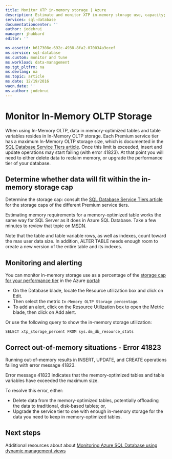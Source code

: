 ```yaml
---
title: Monitor XTP in-memory storage | Azure
description: Estimate and monitor XTP in-memory storage use, capacity; resolve capacity error 41823
services: sql-database
documentationcenter: ''
author: jodebrui
manager: jhubbard
editor: ''

ms.assetid: b617308e-692c-4938-8fa2-070034a3ecef
ms.service: sql-database
ms.custom: monitor and tune
ms.workload: data-management
ms.tgt_pltfrm: na
ms.devlang: na
ms.topic: article
ms.date: 12/19/2016
wacn.date: ''
ms.author: jodebrui
---
```


# Monitor In-Memory OLTP Storage
When using In-Memory OLTP, data in memory-optimized tables and table variables resides in In-Memory OLTP storage. Each Premium service tier has a maximum In-Memory OLTP storage size, which is documented in the [SQL Database Service Tiers article](./sql-database-service-tiers.md#single-database-service-tiers-and-performance-levels). Once this limit is exceeded, insert and update operations may start failing (with error 41823). At that point you will need to either delete data to reclaim memory, or upgrade the performance tier of your database.

## Determine whether data will fit within the in-memory storage cap
Determine the storage cap: consult the [SQL Database Service Tiers article](./sql-database-service-tiers.md#single-database-service-tiers-and-performance-levels) for the storage caps of the different Premium service tiers.

Estimating memory requirements for a memory-optimized table works the same way for SQL Server as it does in Azure SQL Database. Take a few minutes to review that topic on [MSDN](https://msdn.microsoft.com/zh-cn/library/dn282389.aspx).

Note that the table and table variable rows, as well as indexes, count toward the max user data size. In addition, ALTER TABLE needs enough room to create a new version of the entire table and its indexes.

## Monitoring and alerting
You can monitor in-memory storage use as a percentage of the [storage cap for your performance tier](./sql-database-service-tiers.md#single-database-service-tiers-and-performance-levels) in the Azure [portal](https://portal.azure.cn): 

- On the Database blade, locate the Resource utilization box and click on Edit.
- Then select the metric `In-Memory OLTP Storage percentage`.
- To add an alert, click on the Resource Utilization box to open the Metric blade, then click on Add alert.

Or use the following query to show the in-memory storage utilization:

```
SELECT xtp_storage_percent FROM sys.dm_db_resource_stats
```

## Correct out-of-memory situations - Error 41823
Running out-of-memory results in INSERT, UPDATE, and CREATE operations failing with error message 41823.

Error message 41823 indicates that the memory-optimized tables and table variables have exceeded the maximum size.

To resolve this error, either:

- Delete data from the memory-optimized tables, potentially offloading the data to traditional, disk-based tables; or,
- Upgrade the service tier to one with enough in-memory storage for the data you need to keep in memory-optimized tables.

## Next steps
Additional resources about about [Monitoring Azure SQL Database using dynamic management views](./sql-database-monitoring-with-dmvs.md)